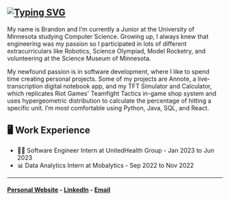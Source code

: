 ## [![Typing SVG](https://readme-typing-svg.demolab.com?font=Fira+Code&pause=1000&width=435&lines=%F0%9F%91%8B+Hi+I'm+Brandon;%F0%9F%91%A8%E2%80%8D%F0%9F%92%BB+An+Aspiring+Software+Engineer)](https://git.io/typing-svg)

My name is Brandon and I’m currently a Junior at the University of Minnesota studying Computer Science. Growing up, I always knew that engineering was my passion so I participated in lots of different extracurriculars like Robotics, Science Olympiad, Model Rocketry, and volunteering at the Science Museum of Minnesota. 

My newfound passion is in software development, where I like to spend time creating personal projects. Some of my projects are Annote, a live-transcription digital notebook app, and my TFT Simulator and Calculator, which replicates Riot Games' Teamfight Tactics in-game shop system and uses hypergeometric distribution to calculate the percentage of hitting a specific unit. I’m most comfortable using Python, Java, SQL, and React.

## 🖥️ Work Experience
- 👨‍💻 Software Engineer Intern at UnitedHealth Group - Jan 2023 to Jun 2023
- 📊 Data Analytics Intern at Mobalytics - Sep 2022 to Nov 2022

___
#### [Personal Website](https://www.brandonlam.dev/) - [LinkedIn](https://www.linkedin.com/in/brandon-nguyen-lam/) - [Email](mailto:brandonnguyenlam@gmail.com)
